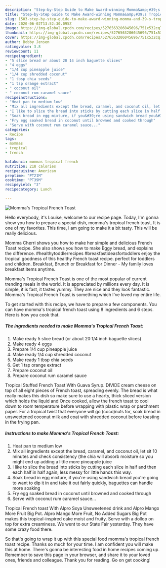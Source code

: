 ```yaml
---
description: "Step-by-Step Guide to Make Award-winning Momma&amp;#39;s Tropical French Toast"
title: "Step-by-Step Guide to Make Award-winning Momma&amp;#39;s Tropical French Toast"
slug: 1503-step-by-step-guide-to-make-award-winning-momma-and-39-s-tropical-french-toast
date: 2020-06-02T13:52:30.095Z
image: https://img-global.cpcdn.com/recipes/5276563206045696/751x532cq70/mommas-tropical-french-toast-recipe-main-photo.jpg
thumbnail: https://img-global.cpcdn.com/recipes/5276563206045696/751x532cq70/mommas-tropical-french-toast-recipe-main-photo.jpg
cover: https://img-global.cpcdn.com/recipes/5276563206045696/751x532cq70/mommas-tropical-french-toast-recipe-main-photo.jpg
author: Bobby Jensen
ratingvalue: 3.8
reviewcount: 11
recipeingredient:
- "5 slice bread or about 20 14 inch baguette slices"
- "4 eggs"
- "1/4 cup pineapple juice"
- "1/4 cup shredded coconut"
- "1 tbsp chia seeds"
- "1 tsp orange extract"
- " coconut oil"
- " coconut rum caramel sauce"
recipeinstructions:
- "Heat pan to medium low"
- "Mix all ingredients except the bread, caramel, and coconut oil, let sit 10 minutes and check consistency (the chia will absorb moisture so you might end up adding a little more pineapple juice"
- "I like to slice the bread into sticks by cutting each slice in half and then each half in half again, less messy for little hands this way."
- "Soak bread in egg mixture, if you&#39;re using sandwich bread you&#39;re going to want to dip it in and take it out fairly quickly, baguettes can handle more soaking"
- "Fry egg soaked bread in coconut until browned and cooked through"
- "Serve with coconut rum caramel sauce..."
categories:
- Recipe
tags:
- mommas
- tropical
- french

katakunci: mommas tropical french 
nutrition: 218 calories
recipecuisine: American
preptime: "PT21M"
cooktime: "PT39M"
recipeyield: "3"
recipecategory: Lunch

---
```



![Momma&#39;s Tropical French Toast](https://img-global.cpcdn.com/recipes/5276563206045696/751x532cq70/mommas-tropical-french-toast-recipe-main-photo.jpg)

Hello everybody, it's Louise, welcome to our recipe page. Today, I'm gonna show you how to prepare a special dish, momma&#39;s tropical french toast. It is one of my favorites. This time, I am going to make it a bit tasty. This will be really delicious.

Momma Cherri shows you how to make her simple and delicious French Toast recipe. She also shows you how to make Eggy bread, and explains the difference. #healthytoddlerrecipes #breakfastideasfortoddlers enjoy the tropical goodness of this healthy French toast recipe. perfect for toddlers and children. Breakfast, Brunch or Breakfast for Dinner - My family loves breakfast items anytime.

Momma&#39;s Tropical French Toast is one of the most popular of current trending meals in the world. It is appreciated by millions every day. It is simple, it is fast, it tastes yummy. They are nice and they look fantastic. Momma&#39;s Tropical French Toast is something which I've loved my entire life.


To get started with this recipe, we have to prepare a few components. You can have momma&#39;s tropical french toast using 8 ingredients and 6 steps. Here is how you cook that.

<!--inarticleads1-->

##### The ingredients needed to make Momma&#39;s Tropical French Toast:

1. Make ready 5 slice bread (or about 20 1/4 inch baguette slices)
1. Make ready 4 eggs
1. Prepare 1/4 cup pineapple juice
1. Make ready 1/4 cup shredded coconut
1. Make ready 1 tbsp chia seeds
1. Get 1 tsp orange extract
1. Prepare  coconut oil
1. Prepare  coconut rum caramel sauce


Tropical Stuffed French Toast With Guava Syrup. DIVIDE cream cheese on top of all eight pieces of French toast, spreading evenly. The bread is what really makes this dish so make sure to use a hearty, thick sliced version which holds the liquid and Once cooked, allow the french toast to cool down to room temperature before wrapping with plastic wrap or parchment paper. For a tropical twist that everyone will go (coco)nuts for, soak bread in unsweetened coconut milk and coat with shredded coconut before toasting in the frying pan. 

<!--inarticleads2-->

##### Instructions to make Momma&#39;s Tropical French Toast:

1. Heat pan to medium low
1. Mix all ingredients except the bread, caramel, and coconut oil, let sit 10 minutes and check consistency (the chia will absorb moisture so you might end up adding a little more pineapple juice
1. I like to slice the bread into sticks by cutting each slice in half and then each half in half again, less messy for little hands this way.
1. Soak bread in egg mixture, if you&#39;re using sandwich bread you&#39;re going to want to dip it in and take it out fairly quickly, baguettes can handle more soaking
1. Fry egg soaked bread in coconut until browned and cooked through
1. Serve with coconut rum caramel sauce...


Tropical French toast With Alpro Soya Unsweetened drink and Alpro Mango More Fruit Big Pot. Alpro Mango More Fruit, No Added Sugars Big Pot makes this tropical-inspired cake moist and fruity. Serve with a dollop on top for extra creaminess. We went to our State Fair yesterday. They have some crazy food there. 

So that's going to wrap it up with this special food momma&#39;s tropical french toast recipe. Thanks so much for your time. I am confident you will make this at home. There's gonna be interesting food in home recipes coming up. Remember to save this page in your browser, and share it to your loved ones, friends and colleague. Thank you for reading. Go on get cooking!
